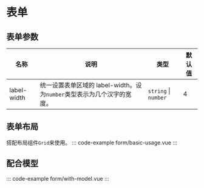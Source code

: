 # 表单

## 表单参数

| 名称        | 说明                                                                   | 类型                 | 默认值 |
| ----------- | ---------------------------------------------------------------------- | -------------------- | ------ |
| label-width | 统一设置表单区域的 label-width。设为`number`类型表示为几个汉字的宽度。 | `string` \| `number` | 4      |

## 表单布局

搭配布局组件`Grid`来使用。
::: code-example form/basic-usage.vue
:::

## 配合模型

::: code-example form/with-model.vue
:::
